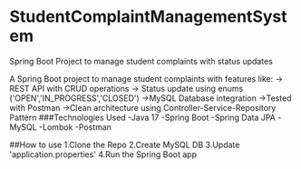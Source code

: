 # StudentComplaintManagementSystem
Spring Boot Project to manage student complaints with status updates

A Spring Boot project to manage student complaints with features like:
-> REST API with CRUD operations
-> Status update using enums ('OPEN','IN_PROGRESS','CLOSED')
->MySQL Database integration
->Tested with Postman
->Clean architecture using Controller-Service-Repository Pattern
###Technologies Used
-Java 17
-Spring Boot
-Spring Data JPA
-MySQL
-Lombok
-Postman

##How to use
1.Clone the Repo
2.Create MySQL DB 
3.Update 'application.properties'
4.Run the Spring Boot app
